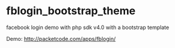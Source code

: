 fblogin_bootstrap_theme
=======================

facebook login demo with php sdk v4.0 with a bootstrap template

Demo: http://packetcode.com/apps/fblogin/
